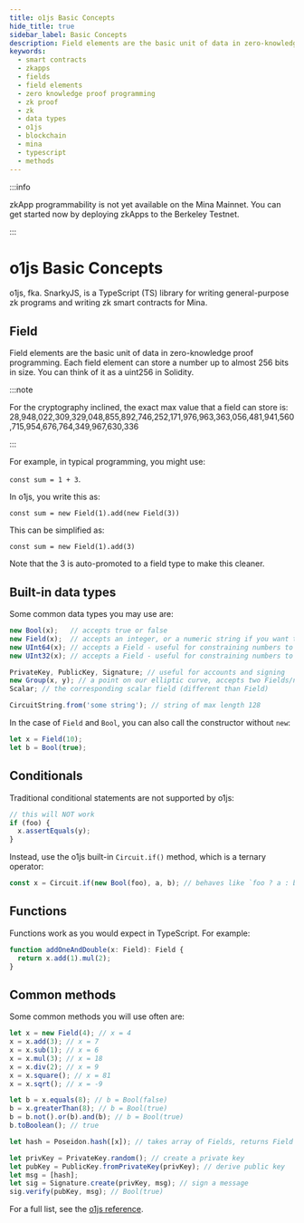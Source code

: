 ```yaml
---
title: o1js Basic Concepts
hide_title: true
sidebar_label: Basic Concepts
description: Field elements are the basic unit of data in zero-knowledge proof programming. Learn about built-in data types, functions, and common methods. 
keywords:
  - smart contracts
  - zkapps
  - fields
  - field elements
  - zero knowledge proof programming
  - zk proof
  - zk
  - data types
  - o1js
  - blockchain
  - mina
  - typescript
  - methods
---
```


:::info

zkApp programmability is not yet available on the Mina Mainnet. You can get started now by deploying zkApps to the Berkeley Testnet.

:::

# o1js Basic Concepts

o1js, fka. SnarkyJS, is a TypeScript (TS) library for writing general-purpose zk programs and writing zk smart contracts for Mina.

## Field

Field elements are the basic unit of data in zero-knowledge proof programming. Each field element can store a number up to almost 256 bits in size. You can think of it as a uint256 in Solidity.

:::note

For the cryptography inclined, the exact max value that a field can store is: 28,948,022,309,329,048,855,892,746,252,171,976,963,363,056,481,941,560,715,954,676,764,349,967,630,336

:::

For example, in typical programming, you might use:

`const sum = 1 + 3`.

In o1js, you write this as:

`const sum = new Field(1).add(new Field(3))`

This can be simplified as:

`const sum = new Field(1).add(3)`

Note that the 3 is auto-promoted to a field type to make this cleaner.

## Built-in data types

Some common data types you may use are:

<!-- prettier-ignore -->
```ts
new Bool(x);   // accepts true or false
new Field(x);  // accepts an integer, or a numeric string if you want to represent a number greater than JavaScript can represent but within the max value that a field can store.
new UInt64(x); // accepts a Field - useful for constraining numbers to 64 bits
new UInt32(x); // accepts a Field - useful for constraining numbers to 32 bits

PrivateKey, PublicKey, Signature; // useful for accounts and signing
new Group(x, y); // a point on our elliptic curve, accepts two Fields/numbers/strings
Scalar; // the corresponding scalar field (different than Field)

CircuitString.from('some string'); // string of max length 128
```

In the case of `Field` and `Bool`, you can also call the constructor without `new`:

```ts
let x = Field(10);
let b = Bool(true);
```

## Conditionals

Traditional conditional statements are not supported by o1js:

```ts
// this will NOT work
if (foo) {
  x.assertEquals(y);
}
```

Instead, use the o1js built-in `Circuit.if()` method, which is a ternary operator:

```ts
const x = Circuit.if(new Bool(foo), a, b); // behaves like `foo ? a : b`
```

## Functions

Functions work as you would expect in TypeScript. For example:

```ts
function addOneAndDouble(x: Field): Field {
  return x.add(1).mul(2);
}
```

## Common methods

Some common methods you will use often are:

```ts
let x = new Field(4); // x = 4
x = x.add(3); // x = 7
x = x.sub(1); // x = 6
x = x.mul(3); // x = 18
x = x.div(2); // x = 9
x = x.square(); // x = 81
x = x.sqrt(); // x = -9

let b = x.equals(8); // b = Bool(false)
b = x.greaterThan(8); // b = Bool(true)
b = b.not().or(b).and(b); // b = Bool(true)
b.toBoolean(); // true

let hash = Poseidon.hash([x]); // takes array of Fields, returns Field

let privKey = PrivateKey.random(); // create a private key
let pubKey = PublicKey.fromPrivateKey(privKey); // derive public key
let msg = [hash];
let sig = Signature.create(privKey, msg); // sign a message
sig.verify(pubKey, msg); // Bool(true)
```

For a full list, see the [o1js reference](../o1js-reference).
